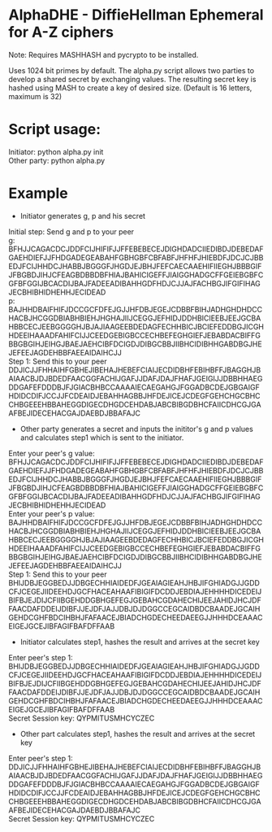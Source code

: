 # AlphaDHE - DiffieHellman Ephemeral for A-Z ciphers
Note: Requires MASHHASH and pycrypto to be installed.

Uses 1024 bit primes by default.  The alpha.py script allows two parties to develop a shared secret by exchanging values.  The resulting secret key is hashed using MASH to create a key of desired size. (Default is 16 letters, maximum is 32)

# Script usage:

Initiator: python alpha.py init  
Other party: python alpha.py  

# Example  

- Initiator generates g, p and his secret  

Initial step: Send g and p to your peer  
g: BFHJJCAGACDCJDDFCIJHIFIFJJFFEBEBECEJDIGHDADCIIEDIBDJDEBEDAFGAEHDIEFJJFHDGADEGEABAHFGBHGBFCBFABFJHFHFJHIEBDFJDCJCJBBEDJFCIJHHDCJHABBJBGGGFJHGDJEJBHJFEFCAECAAEHIFIIEGHJBBBGIFJFBGBDJIHJCFEAGBDBBDBFHIAJBAHICIGEFFJIAIGGHADGCFFGEIEBGBFCGFBFGGIJBCACDIJBAJFADEEADIBAHHGDFHDJCJJAJFACHBGJIFGIFIHAGJECBHIBHIDHEHHJECIDEAD  
p: BAJHHDBAIFHIFJDCCGCFDFEJGJJHFDBJEGEJCDBBFBIHJADHGHDHDCCHACBJHCGGDBIABHBIEHJHGHAJIIJCEGGJEFHIDJDDHBICIEEBJEEJGCBAHBBCECJEEBGGGGHJBJAJIAAGEEBDEDAGFECHHBICJBCIEFEDDBGJICGHHDEEIHAAADFAHIFCIJJCEEDGEBIGBCCECHBEFEGHGIEFJEBABDACBIFFGBBGBGIHJEIHGJBAEJAEHCIBFDCIGDJDIBGCBBJIIBHCIDIBHHGABDBGJHEJEFEEJAGDEHBBFAEEAIDAIHCJJ  
Step 1: Send this to your peer  
DDJICJJFHHAIHFGBHEJIBEHAJHEBEFCIAIJECDIDBHFEBIHBFFJBAGGHJBAIAACBJDJBDEDFAACGGFACHIJGAFJJDAFJDAJFHAFJGEIGIJJDBBHHAEGDDGAFEFDDDBJFJGIACBHBCCAAAAIECAEGAHGJFGGADBCDEJGBGAIGFHDIDCDIFJCCJJFCDEAIDJEBAHHAGBBJHFDEJICEJCDEGFGEHCHGCBHCCHBGEEEHBBAHEGGDIGECDHGDCEHDABJABCBIBGDBHCFAIICDHCGJGAAFBEJIDECEHACGAJDAEBDJBBAFAJC  

- Other party generates a secret and inputs the inititor's g and p values and calculates step1 which is sent to the initiator.  

Enter your peer's g value: BFHJJCAGACDCJDDFCIJHIFIFJJFFEBEBECEJDIGHDADCIIEDIBDJDEBEDAFGAEHDIEFJJFHDGADEGEABAHFGBHGBFCBFABFJHFHFJHIEBDFJDCJCJBBEDJFCIJHHDCJHABBJBGGGFJHGDJEJBHJFEFCAECAAEHIFIIEGHJBBBGIFJFBGBDJIHJCFEAGBDBBDBFHIAJBAHICIGEFFJIAIGGHADGCFFGEIEBGBFCGFBFGGIJBCACDIJBAJFADEEADIBAHHGDFHDJCJJAJFACHBGJIFGIFIHAGJECBHIBHIDHEHHJECIDEAD  
Enter your peer's p value: BAJHHDBAIFHIFJDCCGCFDFEJGJJHFDBJEGEJCDBBFBIHJADHGHDHDCCHACBJHCGGDBIABHBIEHJHGHAJIIJCEGGJEFHIDJDDHBICIEEBJEEJGCBAHBBCECJEEBGGGGHJBJAJIAAGEEBDEDAGFECHHBICJBCIEFEDDBGJICGHHDEEIHAAADFAHIFCIJJCEEDGEBIGBCCECHBEFEGHGIEFJEBABDACBIFFGBBGBGIHJEIHGJBAEJAEHCIBFDCIGDJDIBGCBBJIIBHCIDIBHHGABDBGJHEJEFEEJAGDEHBBFAEEAIDAIHCJJ  
Step 1: Send this to your peer  
BHIJDBJEGGBEDJJDBGECHHIAIDEDFJGEAIAGIEAHJHBJIFGHIADGJJGDDCFJCEGEJIIDEEHDJGCFHACEAHAAFIBIGIFDCDDJEBDIAJEHHHHDICEDEIJBIFBJEJDIJCFIIBGEHDDGBHGEFEGJGEBAHCGDAHECHIJEEJAHIDJHCJDFFAACDAFDDEIJDIBFJJEJDFJAJJDBJDJDGGCCEGCAIDBDCBAADEJGCAIHGEHDCGHFBDCIHBHJFAFAACEJBIADCHGDECHEEDAEEGJJHHHDCEAAACEIGEJGCEJIBFAGIFBAFDFFAAB  

 
- Initiator calculates step1, hashes the result and arrives at the secret key

Enter peer's step 1: BHIJDBJEGGBEDJJDBGECHHIAIDEDFJGEAIAGIEAHJHBJIFGHIADGJJGDDCFJCEGEJIIDEEHDJGCFHACEAHAAFIBIGIFDCDDJEBDIAJEHHHHDICEDEIJBIFBJEJDIJCFIIBGEHDDGBHGEFEGJGEBAHCGDAHECHIJEEJAHIDJHCJDFFAACDAFDDEIJDIBFJJEJDFJAJJDBJDJDGGCCEGCAIDBDCBAADEJGCAIHGEHDCGHFBDCIHBHJFAFAACEJBIADCHGDECHEEDAEEGJJHHHDCEAAACEIGEJGCEJIBFAGIFBAFDFFAAB  
Secret Session key: QYPMITUSMHCYCZEC  

- Other part calculates step1, hashes the result and arrives at the secret key  

Enter peer's step 1: DDJICJJFHHAIHFGBHEJIBEHAJHEBEFCIAIJECDIDBHFEBIHBFFJBAGGHJBAIAACBJDJBDEDFAACGGFACHIJGAFJJDAFJDAJFHAFJGEIGIJJDBBHHAEGDDGAFEFDDDBJFJGIACBHBCCAAAAIECAEGAHGJFGGADBCDEJGBGAIGFHDIDCDIFJCCJJFCDEAIDJEBAHHAGBBJHFDEJICEJCDEGFGEHCHGCBHCCHBGEEEHBBAHEGGDIGECDHGDCEHDABJABCBIBGDBHCFAIICDHCGJGAAFBEJIDECEHACGAJDAEBDJBBAFAJC  
Secret Session key: QYPMITUSMHCYCZEC  

